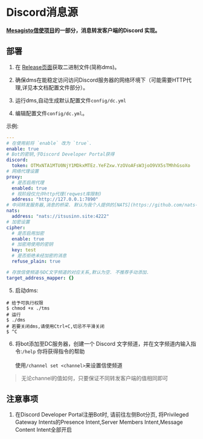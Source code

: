 # Discord消息源

**[Mesagisto信使项目](https://github.com/MeowCat-Studio/mesagisto)的一部分，消息转发客户端的Discord 实现。**

## 部署

 1. 在 [Release页面](https://github.com/MeowCat-Studio/discord-message-source/releases)获取二进制文件(简称dms)。

 2. 确保dms在能稳定访问访问Discord服务器的网络环境下（可能需要HTTP代理,详见本文档配置文件部分）。

 3. 运行dms,自动生成默认配置文件`config/dc.yml`

 4. 编辑配置文件`config/dc.yml`。

   示例:
  ```yaml
  ---
  # 在使用前将 `enable` 改为 `true`.
  enable: true
  # Bot的密钥,于Discord Developer Portal获得
  discord:
    token: OTMxNTA1MTU0NjY1MDkxMTEz.YeFZxw.YzOVoAFsW3joO9VX5sTMhhGsoXo
  # 网络代理设置
  proxy:
    # 是否启用代理
    enabled: true
    # 现阶段仅允许http代理(reqwest库限制)
    address: "http://127.0.0.1:7890"
  # 中间转发服务器,消息的桥梁. 默认为我个人提供的[NATS](https://github.com/nats-io/nats-server)服务器
  nats:
    address: "nats://itsusinn.site:4222"
  # 加密设置
  cipher:
    # 是否启用加密
    enable: true
    # 加密用使用的密钥
    key: test
    # 是否拒绝未经加密的消息
    refuse_plain: true

  # 存放信使频道与DC文字频道的对应关系,默认为空. 不推荐手动添加.
  target_address_mapper: {}
  ```
 5. 启动dms:
  ```shell
  # 给予可执行权限
  $ chmod +x ./tms
  # 运行
  $ ./dms
  # 若要关闭dms,请使用Ctrl+C,切忌不平滑关闭
  $ ^C
  ```
  6. 将bot添加至DC服务器，创建一个 Discord 文字频道，并在文字频道内输入指令:`/help`
  你将获得指令的帮助 <br/><br/>
  使用`/channel set <channel>`来设置信使频道
  > 无论channel的值如何，只要保证不同转发客户端的值相同即可

## 注意事项

1. 在Discord Developer Portal注册Bot时, 请前往左侧Bot分页, 将Privileged Gateway Intents的Presence Intent,Server Members Intent,Message Content Intent全部开启
